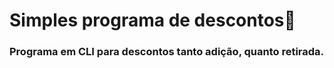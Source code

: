 # Simples programa de descontos:money_mouth_face:

### Programa em CLI para descontos tanto adição, quanto retirada.

